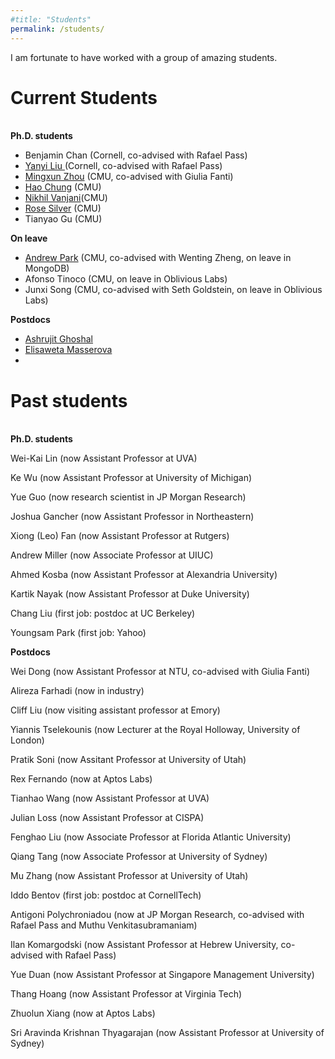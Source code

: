 ```yaml
---
#title: "Students"
permalink: /students/
---
```


I am fortunate to have worked with a group of amazing students.  


Current Students
======

<br> 
<b>Ph.D. students</b>

<ul>
<li>
Benjamin Chan (Cornell, co-advised with Rafael Pass)
</li>

<li>
<a href="https://www.cs.cornell.edu/~yanyiliu/">
Yanyi Liu </a> (Cornell, co-advised with Rafael Pass)
</li>

<li>
<a href="https://wuwuz.github.io/">
Mingxun Zhou</a> (CMU, co-advised with Giulia Fanti)
</li>

<li>
<a href="https://chunghao.github.io/">
Hao Chung</a> (CMU)
</li>

<li>
<a href="https://nikhilvanjani.github.io/">
Nikhil Vanjani</a>(CMU)
</li>

<li>
<a href="https://rosesilver.github.io/">
Rose Silver</a> (CMU)
</li>

<li>
Tianyao Gu (CMU)
</li>
</ul>


<b> On leave </b>

<ul>
<li>
<a href="https://andyp223.github.io/">
Andrew Park</a> (CMU, co-advised with Wenting Zheng, on leave in MongoDB)
</li>

<li>
Afonso Tinoco (CMU, on leave in Oblivious Labs)
</li>

<li>
Junxi Song (CMU, co-advised with Seth Goldstein, on leave in Oblivious Labs)
</li>
</ul>

<b> Postdocs </b>

<ul>
<li>
<a href="https://www.cs.cmu.edu/~aghoshal/">
Ashrujit Ghoshal</a>
</li>
<li>
<a href="https://www.andrew.cmu.edu/user/elisawem/">
Elisaweta Masserova</a>
</li>
<li><br> </li>
</ul>




Past students
======

<br>
<b> Ph.D. students </b>

Wei-Kai Lin  (now Assistant Professor at UVA)

Ke Wu  (now Assistant Professor at University of Michigan)

Yue Guo  (now research scientist in JP Morgan Research)

Joshua Gancher  (now Assistant Professor in Northeastern)

Xiong (Leo) Fan (now Assistant Professor at Rutgers)

Andrew Miller (now Associate Professor at UIUC)

Ahmed Kosba  (now Assistant Professor at Alexandria University)

Kartik Nayak  (now Assistant Professor at Duke University)

Chang Liu (first job: postdoc at UC Berkeley)

Youngsam Park (first job: Yahoo)

<b>Postdocs</b>

Wei Dong (now Assistant Professor at NTU, co-advised with Giulia Fanti)

Alireza Farhadi (now in industry)

Cliff Liu (now visiting assistant professor at Emory)

Yiannis Tselekounis (now Lecturer at the Royal Holloway, University of London)

Pratik Soni (now Assitant Professor at University of Utah)

Rex Fernando (now at Aptos Labs)

Tianhao Wang (now Assistant Professor at UVA)

Julian Loss (now Assistant Professor at CISPA)

Fenghao Liu (now Associate Professor at Florida Atlantic University)

Qiang Tang (now Associate Professor at University of Sydney)

Mu Zhang (now Assistant Professor at University of Utah)

Iddo Bentov (first job: postdoc at CornellTech)

Antigoni Polychroniadou  (now at JP Morgan Research, co-advised with Rafael Pass and Muthu Venkitasubramaniam)

Ilan Komargodski  (now Assistant Professor at Hebrew University, co-advised with Rafael Pass)

Yue Duan  (now Assistant Professor at Singapore Management University)

Thang Hoang   (now Assistant Professor at Virginia Tech)

Zhuolun Xiang  (now at Aptos Labs)

Sri Aravinda Krishnan Thyagarajan  (now Assistant Professor at University of Sydney)

